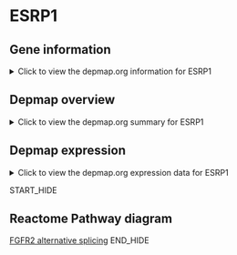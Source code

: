 <h1>ESRP1</h1>

<h2>Gene information</h2>
<details>
  <summary>Click to view the depmap.org information for ESRP1</summary>
  <iframe src="https://depmap.org/portal/gene/ESRP1?tab=about" style="border:none;width:100%;height:800px"></iframe>
</details>

<h2>Depmap overview</h2>
<details>
  <summary>Click to view the depmap.org summary for ESRP1</summary>
  <iframe src="https://depmap.org/portal/gene/ESRP1?tab=overview" style="border:none;width:100%;height:800px"></iframe>
</details>

<h2>Depmap expression</h2>
<details>
  <summary>Click to view the depmap.org expression data for ESRP1</summary>
  <iframe src="https://depmap.org/portal/gene/ESRP1?tab=characterization" style="border:none;width:100%;height:800px"></iframe>
</details>


START_HIDE
<h2>Reactome Pathway diagram</h2>
<a href="https://reactome.org/PathwayBrowser/#/R-HSA-6803529">FGFR2 alternative splicing</a>
END_HIDE


